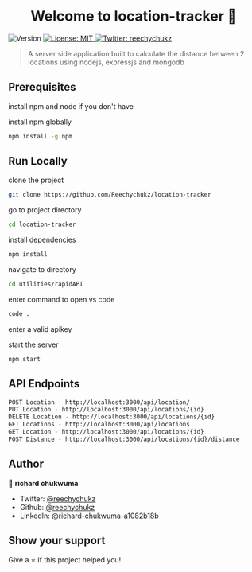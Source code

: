 <h1 align="center">Welcome to location-tracker 👋</h1>
<p>
  <img alt="Version" src="https://img.shields.io/badge/version-1.0.0.-blue.svg?cacheSeconds=2592000" />
  <a href="#" target="_blank">
    <img alt="License: MIT" src="https://img.shields.io/badge/License-MIT-yellow.svg" />
  </a>
  <a href="https://twitter.com/reechychukz" target="_blank">
    <img alt="Twitter: reechychukz" src="https://img.shields.io/twitter/follow/reechychukz.svg?style=social" />
  </a>
</p>

> A server side application built to calculate the distance between 2 locations using nodejs, expressjs and mongodb

## Prerequisites

install npm and node if you don't have

install npm globally
```sh
npm install -g npm
```
## Run Locally

clone the project
```sh
git clone https://github.com/Reechychukz/location-tracker
```
go to project directory
```sh
cd location-tracker
```
install dependencies
```sh
npm install
```
navigate to directory
```sh
cd utilities/rapidAPI
```
enter command to open vs code
```sh
code .
```
enter a valid apikey

start the server
```sh
npm start
```
## API Endpoints

```sh
POST Location - http://localhost:3000/api/location/
PUT Location - http://localhost:3000/api/locations/{id}
DELETE Location - http://localhost:3000/api/locations/{id}
GET Locations - http://localhost:3000/api/locations
GET Location - http://localhost:3000/api/locations/{id}
POST Distance - http://localhost:3000/api/locations/{id}/distance
```

## Author

👤 **richard chukwuma**

* Twitter: [@reechychukz](https://twitter.com/reechychukz)
* Github: [@reechychukz](https://github.com/reechychukz)
* LinkedIn: [@richard-chukwuma-a1082b18b](https://linkedin.com/in/richard-chukwuma-a1082b18b)

## Show your support

Give a ⭐️ if this project helped you!
